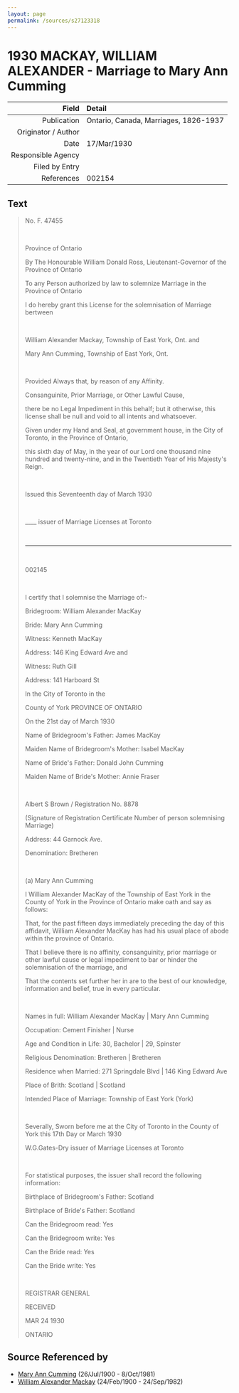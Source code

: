 ```yaml
---
layout: page
permalink: /sources/s27123318
---
```


# 1930 MACKAY, WILLIAM ALEXANDER - Marriage to Mary Ann Cumming

Field | Detail
---:|:---
Publication | Ontario, Canada, Marriages, 1826-1937
Originator / Author | 
Date | 17/Mar/1930
Responsible Agency | 
Filed by Entry | 
References | 002154

## Text

> No. F. 47455
>
> <br/>
>
> Province of Ontario
>
> By The Honourable William Donald Ross, Lieutenant-Governor of the Province of Ontario
>
> To any Person authorized by law to solemnize Marriage in the Province of Ontario
>
> I do hereby grant this License for the solemnisation of Marriage bertween
>
> <br/>
>
> William Alexander Mackay, Township of East York, Ont. and
>
> Mary Ann Cumming, Township of East York, Ont.
>
> <br/>
>
> Provided Always that, by reason of any Affinity.
>
> Consanguinite, Prior Marriage, or Other Lawful Cause,
>
> there be no Legal Impediment in this behalf; but it otherwise, this license shall be null and void to all intents and whatsoever.
>
> Given under my Hand and Seal, at government house, in the City of Toronto, in the Province of Ontario,
>
> this sixth day of May, in the year of our Lord one thousand nine hundred and twenty-nine, and in the Twentieth Year of His Majesty's Reign.
>
> <br/>
>
> Issued this Seventeenth day of March 1930
>
> <br/>
>
> ____ issuer of Marriage Licenses at Toronto
>
> <br/>
>
> ---
>
> <br/>
>
> 002145
>
> <br/>
>
> I certify that I solemnise the Marriage of:-
>
> Bridegroom: William Alexander MacKay
>
> Bride: Mary Ann Cumming
>
> Witness: Kenneth MacKay
>
> Address: 146 King Edward Ave and
>
> Witness: Ruth Gill
>
> Address: 141 Harboard St
>
> In the City of Toronto in the 
>
> County of York PROVINCE OF ONTARIO
>
> On the 21st day of March 1930
>
> Name of Bridegroom's Father: James MacKay
>
> Maiden Name of Bridegroom's Mother: Isabel MacKay
>
> Name of Bride's Father: Donald John Cumming
>
> Maiden Name of Bride's Mother: Annie Fraser
>
> <br/>
>
> Albert S Brown / Registration No. 8878
>
> (Signature of Registration Certificate Number of person solemnising Marriage)
>
> Address: 44 Garnock Ave.
>
> Denomination: Bretheren
>
> <br/>
>
> (a) Mary Ann Cumming
>
> I William Alexander MacKay of the Township of East York in the County of York in the Province of Ontario make oath and say as follows:
>
> That, for the past fifteen days immediately preceding the day of this affidavit, William Alexander MacKay has had his usual place of abode within the province of Ontario.
>
> That I believe there is no affinity, consanguinity, prior marriage or other lawful cause or legal impediment to bar or hinder the solemnisation of the marriage, and
>
> That the contents set further her in are to the best of our knowledge, information and belief, true in every particular.
>
> <br/>
>
> Names in full: William Alexander MacKay | Mary Ann Cumming
>
> Occupation: Cement Finisher | Nurse
>
> Age and Condition in Life: 30, Bachelor | 29, Spinster
>
> Religious Denomination: Bretheren | Bretheren
>
> Residence when Married: 271 Springdale Blvd | 146 King Edward Ave
>
> Place of Brith: Scotland | Scotland
>
> Intended Place of Marriage: Township of East York (York)
>
> <br/>
>
> Severally, Sworn before me at the City of Toronto in the County of York this 17th Day or March 1930
>
> W.G.Gates-Dry issuer of Marriage Licenses at Toronto
>
> <br/>
>
> For statistical purposes, the issuer shall record the following information:
>
> Birthplace of Bridegroom's Father: Scotland
>
> Birthplace of Bride's Father: Scotland
>
> Can the Bridegroom read: Yes
>
> Can the Bridegroom write: Yes
>
> Can the Bride read: Yes
>
> Can the Bride write: Yes
>
> <br/>
>
> REGISTRAR GENERAL
>
> RECEIVED
>
> MAR 24 1930
>
> ONTARIO
>

## Source Referenced by

* [Mary Ann Cumming](../people/@48241984@-mary-ann-cumming-b1900-7-26-d1981-10-8.md) (26/Jul/1900 - 8/Oct/1981)
* [William Alexander Mackay](../people/@9383584@-william-alexander-mackay-b1900-2-24-d1982-9-24.md) (24/Feb/1900 - 24/Sep/1982)
